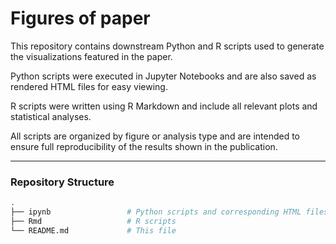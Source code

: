 # Figures of paper

This repository contains downstream Python and R scripts used to generate the visualizations featured in the paper.

Python scripts were executed in Jupyter Notebooks and are also saved as rendered HTML files for easy viewing.

R scripts were written using R Markdown and include all relevant plots and statistical analyses.

All scripts are organized by figure or analysis type and are intended to ensure full reproducibility of the results shown in the publication.

---

### Repository Structure

```bash
.
├── ipynb                 # Python scripts and corresponding HTML files
├── Rmd                   # R scripts 
└── README.md             # This file

```
